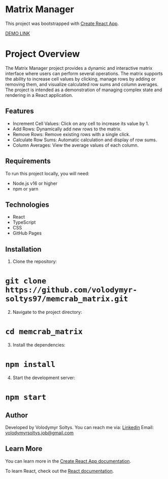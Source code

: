 # Matrix Manager

This project was bootstrapped with [Create React App](https://github.com/facebook/create-react-app).

[DEMO LINK](https://volodymyr-soltys97.github.io/memcrab_matrix/)

# Project Overview

The Matrix Manager project provides a dynamic and interactive matrix interface where users can perform several operations. The matrix supports the ability to increase cell values by clicking, manage rows by adding or removing them, and visualize calculated row sums and column averages. The project is intended as a demonstration of managing complex state and rendering in a React application.

## Features

 + Increment Cell Values: Click on any cell to increase its value by 1.
 + Add Rows: Dynamically add new rows to the matrix.
 + Remove Rows: Remove existing rows with a single click.
 + Calculate Row Sums: Automatic calculation and display of row sums.
 + Column Averages: View the average values of each column.

## Requirements

To run this project locally, you will need:

 + Node.js v16 or higher
 + npm or yarn

## Technologies
  + React
  + TypeScript
  + CSS
  + GitHub Pages

## Installation

1. Clone the repository:
  # `git clone https://github.com/volodymyr-soltys97/memcrab_matrix.git`

2. Navigate to the project directory:
  # `cd memcrab_matrix`

3. Install the dependencies:
  # `npm install`

4. Start the development server:
  # `npm start`

## Author

  Developed by Volodymyr Soltys. You can reach me via:
  [Linkedin](https://www.linkedin.com/in/volodymyr-soltys-01b10719a/)
  Email: volodymyrsoltys.job@gmail.com


## Learn More

You can learn more in the [Create React App documentation](https://facebook.github.io/create-react-app/docs/getting-started).

To learn React, check out the [React documentation](https://reactjs.org/).
